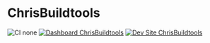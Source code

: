 # ChrisBuildtools

![CI none](https://img.shields.io/badge/ci-none-orange.svg)
[![Dashboard ChrisBuildtools](https://img.shields.io/badge/dashboard-ChrisBuildtools-yellow.svg)](https://dashboard.pantheon.io/sites/634b4bf3-4a5f-43aa-b90e-e2628ed7c095#dev/code)
[![Dev Site ChrisBuildtools](https://img.shields.io/badge/site-ChrisBuildtools-blue.svg)](http://dev-ChrisBuildtools.pantheonsite.io/)